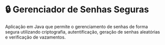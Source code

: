 # 🔒 Gerenciador de Senhas Seguras
Aplicação em Java que permite o gerenciamento de senhas de forma segura utilizando criptografia, autentificação, geração de senhas aleatórias e verificação de vazamentos.
